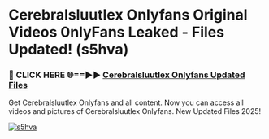 # Cerebralsluutlex Onlyfans Original Videos 0nlyFans Leaked - Files Updated! (s5hva)

<h3>🔴 CLICK HERE 🌐==►► <a href="https://tinyurl.com/2jnfzry5" rel="nofollow">Cerebralsluutlex Onlyfans Updated Files</a></h3>

Get Cerebralsluutlex Onlyfans and all content. Now you can access all videos and pictures of Cerebralsluutlex Onlyfans. New Updated Files 2025!

[![s5hva](https://i.imgur.com/GyGTBgg.gif)](https://tinyurl.com/2jnfzry5)
